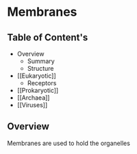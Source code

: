 # Membranes
## Table of Content's
- Overview
    - Summary 
    - Structure
- [[Eukaryotic]]
    - Receptors
- [[Prokaryotic]]
- [[Archaea]]
- [[Viruses]]

## Overview
Membranes are used to hold the organelles 